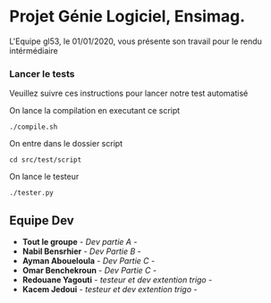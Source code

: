 # Projet Génie Logiciel, Ensimag.
L'Equipe gl53, le 01/01/2020, vous présente son travail pour le rendu intérmédiaire


### Lancer le tests
Veuillez suivre ces instructions pour lancer notre test automatisé

On lance la compilation en executant ce script
```
./compile.sh
```
On entre dans le dossier script
```
cd src/test/script
```
On lance le testeur
```
./tester.py
```
## Equipe Dev
* **Tout le groupe** - *Dev partie A* - 
* **Nabil Bensrhier** - *Dev Partie B* - 
* **Ayman Aboueloula** - *Dev Partie C* - 
* **Omar Benchekroun** - *Dev Partie C* - 
* **Redouane Yagouti** - *testeur et dev extention trigo* -
* **Kacem Jedoui** - *testeur et dev extention trigo* - 


